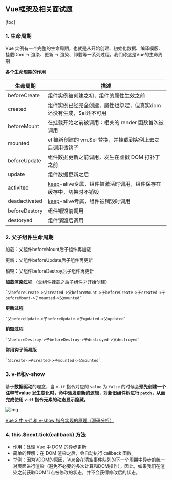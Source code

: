 ## Vue框架及相关面试题

[toc]



### 1. 生命周期

 Vue 实例有一个完整的生命周期，也就是从开始创建、初始化数据、编译模版、挂载Dom -> 渲染、更新 -> 渲染、卸载等一系列过程，我们称这是Vue的生命周期 

**各个生命周期的作用**

| 生命周期      | 描述                                                         |
| ------------- | ------------------------------------------------------------ |
| beforeCreate  | 组件实例被创建之初，组件的属性生效之前                       |
| created       | 组件实例已经完全创建，属性也绑定，但真实dom还没有生成，$el还不可用 |
| beforeMount   | 在挂载开始之前被调用：相关的 render 函数首次被调用           |
| mounted       | el 被新创建的 vm.$el 替换，并挂载到实例上去之后调用该钩子    |
| beforeUpdate  | 组件数据更新之前调用，发生在虚拟 DOM 打补丁之前              |
| update        | 组件数据更新之后                                             |
| activited     | [keep]()-alive专属，组件被激活时调用，组件保存在缓存中，切换时不销毁 |
| deadactivated | [keep]()-alive专属，组件被销毁时调用                         |
| beforeDestory | 组件销毁前调用                                               |
| destoryed     | 组件销毁后调用                                               |



### 2. 父子组件生命周期

加载：父组件beforeMount后子组件再加载

更新：父组件beforeUpdate后子组件再更新

销毁：父组件beforeDestroy后子组件再更新

**加载渲染过程** （父组件挂载之后子组件才开始创建）

```
`父beforeCreate->父created->父beforeMount->子beforeCreate->子created->子beforeMount->子mounted->父mounted`
```

**更新过程**

```
`父beforeUpdate->子beforeUpdate->子updated->父updated`
```

**销毁过程**

```
`父beforeDestroy->子beforeDestroy->子destroyed->父destroyed`
```

**常用钩子简易版**

```
`父create->子created->子mounted->父mounted`
```



### 3.  v-if和v-show

基于**数据驱动**的理念，当 `v-if` 指令对应的 `value` 为 `false` 的时候会**预先创建一个注释节value 发生变化时，命中派发更新的逻辑，对新旧组件树进行 `patch`，从而完成使用 `v-if` 指令元素的动态显示隐藏。** 

 ![img](https://uploadfiles.nowcoder.com/files/20210729/57532155_1627572665922/20210727234940.png) 

 [Vue 3 中 v-if 和 v-show 指令实现的原理（源码分析）](https://segmentfault.com/a/1190000039005215)



### 4. this.$next.tick(callback) 方法

- 作用：处理 Vue 中 DOM 的异步更新
- 简单的理解：在 DOM 渲染之后，会自动执行 callback 函数。
- 举例：因为VDOM的原因，Vue会在清空事件队列的下一个周期中异步的统一对页面进行渲染（避免不必要的多次计算和DOM操作），因此，如果我们在渲染之前获取DOM节点被修改的状态，并不会获得修改后的状态。